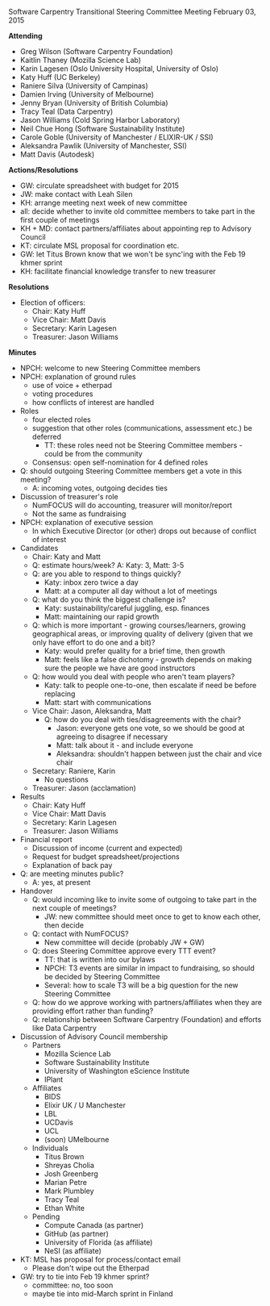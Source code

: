 Software Carpentry Transitional Steering Committee Meeting
February 03, 2015

**Attending**

 - Greg Wilson (Software Carpentry Foundation)
 - Kaitlin Thaney (Mozilla Science Lab)
 - Karin Lagesen (Oslo University Hospital, University of Oslo)
 - Katy Huff (UC Berkeley) 
 - Raniere Silva (University of Campinas)
 - Damien Irving (University of Melbourne)
 - Jenny Bryan (University of British Columbia)
 - Tracy Teal (Data Carpentry)
 - Jason Williams (Cold Spring Harbor Laboratory)
 - Neil Chue Hong (Software Sustainability Institute)
 - Carole Goble (University of Manchester / ELIXIR-UK / SSI)
 - Aleksandra Pawlik (University of Manchester, SSI)
 - Matt Davis (Autodesk)

**Actions/Resolutions**

 - GW: circulate spreadsheet with budget for 2015
 - JW: make contact with Leah Silen
 - KH: arrange meeting next week of new committee
 - all: decide whether to invite old committee members to take part in the first couple of meetings
 - KH + MD: contact partners/affiliates about appointing rep to Advisory Council
 - KT: circulate MSL proposal for coordination etc.
 - GW: let Titus Brown know that we won't be sync'ing with the Feb 19 khmer sprint
 - KH: facilitate financial knowledge transfer to new treasurer

**Resolutions**

- Election of officers:
  - Chair: Katy Huff
  - Vice Chair: Matt Davis
  - Secretary: Karin Lagesen
  - Treasurer: Jason Williams


**Minutes**

 - NPCH: welcome to new Steering Committee members
 - NPCH: explanation of ground rules
   - use of voice + etherpad
   - voting procedures
   - how conflicts of interest are handled
 - Roles
   - four elected roles
   - suggestion that other roles (communications, assessment etc.) be deferred
     - TT: these roles need not be Steering Committee members - could be from the community
   - Consensus: open self-nomination for 4 defined roles
 - Q: should outgoing Steering Committee members get a vote in this meeting?
   - A: incoming votes, outgoing decides ties
 - Discussion of treasurer's role
   - NumFOCUS will do accounting, treasurer will monitor/report
   - Not the same as fundraising
 - NPCH: explanation of executive session
   - In which Executive Director (or other) drops out because of conflict of interest
 - Candidates
   - Chair: Katy and Matt
   - Q: estimate hours/week? A: Katy: 3, Matt: 3-5
   - Q: are you able to respond to things quickly?
     - Katy: inbox zero twice a day
     - Matt: at a computer all day without a lot of meetings
   - Q: what do you think the biggest challenge is?
     - Katy: sustainability/careful juggling, esp. finances
     - Matt: maintaining our rapid growth
   - Q: which is more important - growing courses/learners, growing geographical areas, or improving quality of delivery (given that we only have effort to do one and a bit)?
     - Katy: would prefer quality for a brief time, then growth
     - Matt: feels like a false dichotomy - growth depends on making sure the people we have are good instructors
   - Q: how would you deal with people who aren't team players?
     - Katy: talk to people one-to-one, then escalate if need be before replacing
     - Matt: start with communications
   - Vice Chair: Jason, Aleksandra, Matt
     - Q: how do you deal with ties/disagreements with the chair?
       - Jason: everyone gets one vote, so we should be good at agreeing to disagree if necessary
       - Matt: talk about it - and include everyone
       - Aleksandra: shouldn't happen between just the chair and vice chair
   - Secretary: Raniere, Karin
     - No questions
   - Treasurer: Jason (acclamation)
 - Results
   - Chair: Katy Huff
   - Vice Chair: Matt Davis
   - Secretary: Karin Lagesen
   - Treasurer: Jason Williams
 - Financial report
   - Discussion of income (current and expected)
   - Request for budget spreadsheet/projections
   - Explanation of back pay
 - Q: are meeting minutes public?
   - A: yes, at present
 - Handover
   - Q: would incoming like to invite some of outgoing to take part in the next couple of meetings?
     - JW: new committee should meet once to get to know each other, then decide
   - Q: contact with NumFOCUS?
     - New committee will decide (probably JW + GW)
   - Q: does Steering Committee approve every TTT event?
     - TT: that is written into our bylaws
     - NPCH: T3 events are similar in impact to fundraising, so should be decided by Steering Committee
     - Several: how to scale T3 will be a big question for the new Steering Committee
   - Q: how do we approve working with partners/affiliates when they are providing effort rather than funding?
   - Q: relationship between Software Carpentry (Foundation) and efforts like Data Carpentry
 - Discussion of Advisory Council membership
   - Partners
     - Mozilla Science Lab
     - Software Sustainability Institute
     - University of Washington eScience Institute
     - IPlant
   - Affiliates
     - BIDS
     - Elixir UK / U Manchester
     - LBL
     - UCDavis
     - UCL
     - (soon) UMelbourne
   - Individuals
     - Titus Brown
     - Shreyas Cholia
     - Josh Greenberg
     - Marian Petre
     - Mark Plumbley
     - Tracy Teal
     - Ethan White
   - Pending
     - Compute Canada (as partner)
     - GitHub (as partner)
     - University of Florida (as affiliate)
     - NeSI (as affiliate)
 - KT: MSL has proposal for process/contact email
   - Please don't wipe out the Etherpad
 - GW: try to tie into Feb 19 khmer sprint?
   - committee: no, too soon
   - maybe tie into mid-March sprint in Finland

